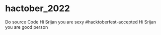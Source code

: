 # hactober_2022
Do source Code
Hi Srijan you are sexy
#hacktoberfest-accepted
Hi Srijan you are good person
